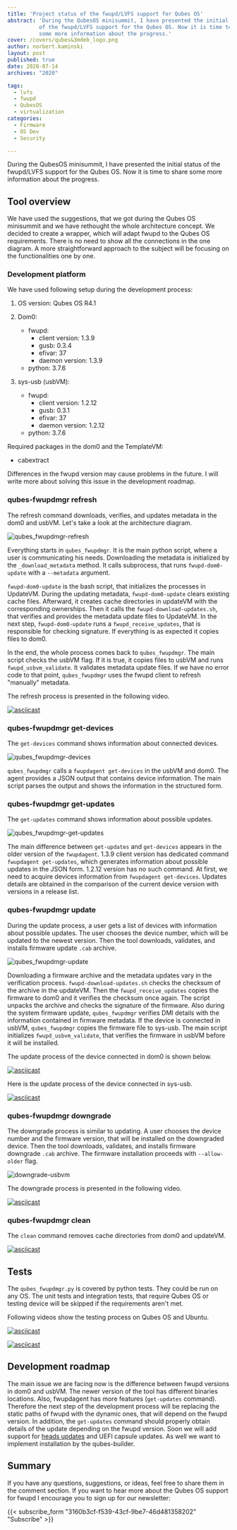 ```yaml
---
title: 'Project status of the fwupd/LVFS support for Qubes OS'
abstract: 'During the QubesOS minisummit, I have presented the initial status
          of the fwupd/LVFS support for the Qubes OS. Now it is time to share
          some more information about the progress.'
cover: /covers/qubes&3mdeb_logo.png
author: norbert.kaminski
layout: post
published: true
date: 2020-07-14
archives: "2020"

tags:
  - lvfs
  - fwupd
  - QubesOS
  - virtualization
categories:
  - Firmware
  - OS Dev
  - Security

---
```


During the QubesOS minisummit, I have presented the initial status of the
fwupd/LVFS support for the Qubes OS. Now it is time to share some more
information about the progress.

## Tool overview

We have used the suggestions, that we got during the Qubes OS minisummit and we
have rethought the whole architecture concept. We decided to create a wrapper,
which will adapt fwupd to the Qubes OS requirements. There is no need to show
all the connections in the one diagram. A more straightforward approach to the
subject will be focusing on the functionalities one by one.

### Development platform

We have used following setup during the development process:

1. OS version: Qubes OS R4.1

1. Dom0:

   - fwupd:
     - client version: 1.3.9
     - gusb: 0.3.4
     - efivar: 37
     - daemon version: 1.3.9
   - python: 3.7.6

1. sys-usb (usbVM):

   - fwupd:
     - client version: 1.2.12
     - gusb: 0.3.1
     - efivar: 37
     - daemon version: 1.2.12
   - python: 3.7.6

Required packages in the dom0 and the TemplateVM:

- cabextract

Differences in the fwupd version may cause problems in the future. I will write
more about solving this issue in the development roadmap.

### qubes-fwupdmgr refresh

The refresh command downloads, verifies, and updates metadata in the dom0 and
usbVM. Let's take a look at the architecture diagram.

![qubes_fwupdmgr-refresh](/img/qfwupd-refresh.png)

Everything starts in `qubes_fwupdmgr`. It is the main python script, where a
user is communicating his needs. Downloading the metadata is initialized by the
`_download_metadata` method. It calls subprocess, that runs `fwupd-dom0-update`
with a `--metadata` argument.

`fwupd-dom0-update` is the bash script, that initializes the processes in
UpdateVM. During the updating metadata, `fwupd-dom0-update` clears existing
cache files. Afterward, it creates cache directories in updateVM with the
corresponding ownerships. Then it calls the `fwupd-download-updates.sh`, that
verifies and provides the metadata update files to UpdateVM. In the next step,
`fwupd-dom0-update` runs a `fwupd_receive_updates`, that is responsible for
checking signature. If everything is as expected it copies files to dom0.

In the end, the whole process comes back to `qubes_fwupdmgr`. The main script
checks the usbVM flag. If it is true, it copies files to usbVM and runs
`fwupd_usbvm_validate`. It validates metadata update files. If we have no error
code to that point, `qubes_fwupdmgr` uses the fwupd client to refresh "manually"
metadata.

The refresh process is presented in the following video.

[![asciicast](https://asciinema.org/a/8ZHBnq5COvqx1LdA1hnScKNfL.svg)](https://asciinema.org/a/8ZHBnq5COvqx1LdA1hnScKNfL)

### qubes-fwupdmgr get-devices

The `get-devices` command shows information about connected devices.

![qubes_fwupdmgr-devices](/img/qfwupd-get-devices.png)

`qubes_fwupdmgr` calls a `fwupdagent get-devices` in the usbVM and dom0. The
agent provides a JSON output that contains device information. The main script
parses the output and shows the information in the structured form.

### qubes-fwupdmgr get-updates

The `get-updates` command shows information about possible updates.

![qubes_fwupdmgr-get-updates](/img/qfwupd-get-updates.png)

The main difference between `get-updates` and `get-devices` appears in the older
version of the `fwupdagent`. 1.3.9 client version has dedicated command
`fwupdagent get-updates`, which generates information about possible updates in
the JSON form. 1.2.12 version has no such command. At first, we need to acquire
devices information from `fwupdagent get-devices`. Updates details are obtained
in the comparison of the current device version with versions in a release list.

### qubes-fwupdmgr update

During the update process, a user gets a list of devices with information about
possible updates. The user chooses the device number, which will be updated to
the newest version. Then the tool downloads, validates, and installs firmware
update `.cab` archive.

![qubes_fwupdmgr-update](/img/qfwupd-update.png)

Downloading a firmware archive and the metadata updates vary in the verification
process. `fwupd-download-updates.sh` checks the checksum of the archive in the
updateVM. Then the `fwupd_receive_updates` copies the firmware to dom0 and it
verifies the checksum once again. The script unpacks the archive and checks the
signature of the firmware. Also during the system firmware update,
`qubes_fwupdmgr` verifies DMI details with the information contained in firmware
metadata. If the device is connected in usbVM, `qubes_fwupdmgr` copies the
firmware file to sys-usb. The main script initializes `fwupd_usbvm_validate`,
that verifies the firmware in usbVM before it will be installed.

The update process of the device connected in dom0 is shown below.

[![asciicast](https://asciinema.org/a/cv2Iyv10EkF9lqrRtfkVLvGja.svg)](https://asciinema.org/a/cv2Iyv10EkF9lqrRtfkVLvGja)

Here is the update process of the device connected in sys-usb.

[![asciicast](https://asciinema.org/a/v7ZiSG3Xp9fauzwFkMNZgmHgt.svg)](https://asciinema.org/a/v7ZiSG3Xp9fauzwFkMNZgmHgt)

### qubes-fwupdmgr downgrade

The downgrade process is similar to updating. A user chooses the device number
and the firmware version, that will be installed on the downgraded device. Then
the tool downloads, validates, and installs firmware downgrade `.cab` archive.
The firmware installation proceeds with `--allow-older` flag.

![downgrade-usbvm](/img/qfwupd-downgrade.png)

The downgrade process is presented in the following video.

[![asciicast](https://asciinema.org/a/iUc1YK4NBslFCTm0zR6vqkJFw.svg)](https://asciinema.org/a/iUc1YK4NBslFCTm0zR6vqkJFw)

### qubes-fwupdmgr clean

The `clean` command removes cache directories from dom0 and updateVM.

[![asciicast](https://asciinema.org/a/0ZT3Gi2SzcPxUMWgNA56BPYzC.svg)](https://asciinema.org/a/0ZT3Gi2SzcPxUMWgNA56BPYzC)

## Tests

The `qubes_fwupdmgr.py` is covered by python tests. They could be run on any OS.
The unit tests and integration tests, that require Qubes OS or testing device
will be skipped if the requirements aren't met.

Following videos show the testing process on Qubes OS and Ubuntu.

[![asciicast](https://asciinema.org/a/TgHOkLnD2YICxB0U80PVcQGqX.svg)](https://asciinema.org/a/TgHOkLnD2YICxB0U80PVcQGqX)

[![asciicast](https://asciinema.org/a/pafnoJp50uQj0qKESCghS4FYW.svg)](https://asciinema.org/a/pafnoJp50uQj0qKESCghS4FYW)

## Development roadmap

The main issue we are facing now is the difference between fwupd versions in
dom0 and usbVM. The newer version of the tool has different binaries locations.
Also, fwupdagent has more features (`get-updates` command). Therefore the next
step of the development process will be replacing the static paths of fwupd with
the dynamic ones, that will depend on the fwupd version. In addition, the
`get-updates` command should properly obtain details of the update depending on
the fwupd version. Soon we will add support for
[heads updates](http://osresearch.net) and UEFI capsule updates. As well we want
to implement installation by the qubes-builder.

## Summary

If you have any questions, suggestions, or ideas, feel free to share them in the
comment section. If you want to hear more about the Qubes OS support for fwupd I
encourage you to sign up for our newsletter:

{{< subscribe_form "3160b3cf-f539-43cf-9be7-46d481358202" "Subscribe" >}}

